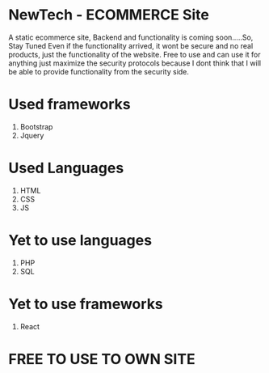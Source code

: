 # NewTech - ECOMMERCE Site

A static ecommerce site,
Backend and functionality is coming soon.....So, Stay Tuned
Even if the functionality arrived, it wont be secure and no real products, just the functionality of the website.
Free to use and can use it for anything just maximize the security protocols because I dont think that I will be able to provide functionality from the security side.

# Used frameworks

1. Bootstrap
2. Jquery

# Used Languages

1. HTML
2. CSS
3. JS

# Yet to use languages

1. PHP
2. SQL

# Yet to use frameworks

1. React

# FREE TO USE TO OWN SITE
